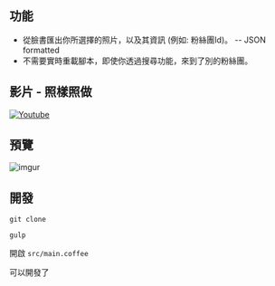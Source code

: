 ## 功能

- 從臉書匯出你所選擇的照片，以及其資訊 (例如: 粉絲團Id)。 -- JSON formatted
- 不需要實時重載腳本，即使你透過搜尋功能，來到了別的粉絲團。

## 影片 - 照樣照做

[![Youtube](http://i.imgur.com/xxDIngV.png)](https://www.youtube.com/watch?v=kU-81aGZj6U&feature=youtu.be)

## 預覽

![imgur](http://i.imgur.com/AXotITX.jpg)

## 開發

`git clone`

`gulp`

開啟 `src/main.coffee`

可以開發了